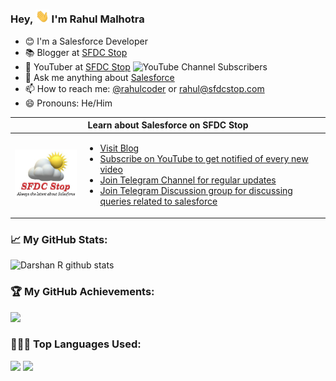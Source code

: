 ### Hey, <img src="https://github.com/rahulmalhotra/rahulmalhotra/blob/main/Images/hi.gif" width="22px"> I'm Rahul Malhotra

- 😊 I'm a Salesforce Developer
- 📚 Blogger at [SFDC Stop](https://www.sfdcstop.com)
-  📸 YouTuber at [SFDC Stop](https://www.youtube.com/c/sfdcstop) <img alt="YouTube Channel Subscribers" src="https://img.shields.io/youtube/channel/subscribers/UCJ3NOSCR822YLP8Hg3xH3xw?style=social">
- 💬 Ask me anything about [Salesforce](https://www.salesforce.com)
- 📫 How to reach me: [@rahulcoder](https://www.twitter.com/rahulcoder) or [rahul@sfdcstop.com](mailto:rahul@sfdcstop.com)
- 😄 Pronouns: He/Him

<table>
    <thead>
        <tr>
            <th colspan=2>Learn about Salesforce on SFDC Stop</th>
        </tr>
    </thead>
    <tbody>
        <tr>
            <td>
                <img src="https://github.com/rahulmalhotra/rahulmalhotra/blob/main/Images/sfdcstop.jpeg" width="150px">
            </td>
            <td>
                <ul>
                    <li><a href="https://www.sfdcstop.com" target="_blank">Visit Blog</a></li>
                    <li><a href="https://www.youtube.com/c/sfdcstop?sub_confirmation=1" target="_blank">Subscribe on YouTube to get notified of every new video</a></li>
                    <li><a href="https://t.me/sfdcstop" target="_blank">Join Telegram Channel for regular updates</a></li>
                    <li><a href="https://t.me/sfdcstopdiscuss" target="_blank">Join Telegram Discussion group for discussing queries related to salesforce</a></li>
                </ul>
            </td>
        </tr>
    </tbody>
</table>

### 📈 My GitHub Stats:
![Darshan R github stats](https://github-readme-stats.vercel.app/api?username=rahulmalhotra&theme=highcontrast&show_icons=true&count_private=true)
  
### 🏆 My GitHub Achievements:
<a href="https://github.com/ryo-ma/github-profile-trophy">
  <img width=800 src="https://github-profile-trophy.vercel.app/?username=rahulmalhotra&column=8&theme=darkhub&no-frame=true&no-bg=true"/>
</a>
  
### 👨🏻‍💻 Top Languages Used:
![](https://github-profile-summary-cards.vercel.app/api/cards/repos-per-language?username=rahulmalhotra&theme=dracula)
![](https://github-profile-summary-cards.vercel.app/api/cards/most-commit-language?username=rahulmalhotra&theme=dracula)

<!--
**rahulmalhotra/rahulmalhotra** is a ✨ _special_ ✨ repository because its `README.md` (this file) appears on your GitHub profile.

Here are some ideas to get you started:

- 🔭 I’m currently working on ...
- 🌱 I’m currently learning ...
- 👯 I’m looking to collaborate on ...
- 🤔 I’m looking for help with ...
- 💬 Ask me about ...
- 📫 How to reach me: ...
- 😄 Pronouns: ...
- ⚡ Fun fact: ...
-->
